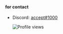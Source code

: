 <h4 align="left">for contact</h4>

 - Discord: [accept#1000](https://discord.com/users/564404997442371605)  
 
 
    ![Profile views](https://gpvc.arturio.dev/Arda-1337)
